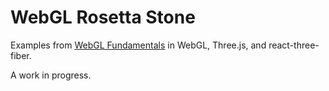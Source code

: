 # WebGL Rosetta Stone

Examples from [WebGL Fundamentals](https://webglfundamentals.org/) in WebGL, Three.js, and react-three-fiber.

A work in progress.
